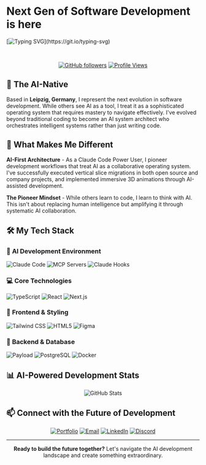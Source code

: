 # Next Gen of Software Development is here

[![Typing SVG](https://readme-typing-svg.herokuapp.com?font=Fira+Code&weight=600&size=28&duration=3000&pause=1000&color=00D4FF&background=0D1117&center=true&vCenter=true&multiline=true&width=800&height=100&lines=AI-Native+Developer+%7C+Claude+Code+Pioneer;Treating+AI+as+a+Powerful+Operating+System;)](https://git.io/typing-svg)

<br/>

<div align="center">

[![GitHub followers](https://img.shields.io/github/followers/AkimZmerli?style=for-the-badge&logo=github&logoColor=white&labelColor=black&color=00D4FF)](https://github.com/AkimZmerli)
[![Profile Views](https://komarev.com/ghpvc/?username=AkimZmerli&style=for-the-badge&color=00D4FF&labelColor=black)](https://github.com/AkimZmerli)


</div>



## 🚀 The AI-Native 

Based in **Leipzig, Germany**, I represent the next evolution in software development. While others see AI as a tool, I treat it as a sophisticated operating system that requires mastery to navigate effectively. I've evolved beyond traditional coding to become an AI system architect who orchestrates intelligent systems rather than just writing code.

## 🔬 What Makes Me Different

**AI-First Architecture** - As a Claude Code Power User, I pioneer development workflows that treat AI as a collaborative operating system. I've successfully executed vertical slice migrations in both open source and company projects, and implemented immersive 3D animations through AI-assisted development.

**The Pioneer Mindset** - While others learn to code, I learn to think with AI. This isn't about replacing human intelligence but amplifying it through systematic AI collaboration.

## 🛠️ My Tech Stack

### 🤖 **AI Development Environment**
![Claude Code](https://img.shields.io/badge/Claude_Code-FF6B00?style=for-the-badge&logo=anthropic&logoColor=white)
![MCP Servers](https://img.shields.io/badge/MCP_Servers-00D4FF?style=for-the-badge&logoColor=black)
![Claude Hooks](https://img.shields.io/badge/Claude_Code_Hooks-FF6B00?style=for-the-badge&logoColor=white)

### 💻 **Core Technologies**
![TypeScript](https://img.shields.io/badge/TypeScript-007ACC?style=for-the-badge&logo=typescript&logoColor=white)
![React](https://img.shields.io/badge/React-20232A?style=for-the-badge&logo=react&logoColor=61DAFB)
![Next.js](https://img.shields.io/badge/Next.js-000000?style=for-the-badge&logo=next.js&logoColor=white)

### 🎨 **Frontend & Styling**
![Tailwind CSS](https://img.shields.io/badge/Tailwind_CSS-38B2AC?style=for-the-badge&logo=tailwind-css&logoColor=white)
![HTML5](https://img.shields.io/badge/HTML5-E34F26?style=for-the-badge&logo=html5&logoColor=white)
![Figma](https://img.shields.io/badge/Figma-F24E1E?style=for-the-badge&logo=figma&logoColor=white)

### 🔧 **Backend & Database**
![Payload](https://img.shields.io/badge/Payload_CMS-000000?style=for-the-badge&logoColor=white)
![PostgreSQL](https://img.shields.io/badge/PostgreSQL-316192?style=for-the-badge&logo=postgresql&logoColor=white)
![Docker](https://img.shields.io/badge/Docker-2496ED?style=for-the-badge&logo=docker&logoColor=white)

## 📊 AI-Powered Development Stats

<div align="center">

<img src="https://github-readme-stats.vercel.app/api?username=AkimZmerli&show_icons=true&theme=tokyonight&border_color=00D4FF&title_color=00D4FF&icon_color=00D4FF" alt="GitHub Stats" />


</div>

## 📫 Connect with the Future of Development

<div align="center">

[![Portfolio](https://img.shields.io/badge/Portfolio-akimzmerli.site-00D4FF?style=for-the-badge&logo=vercel&logoColor=white)](https://www.akimzmerli.site)
[![Email](https://img.shields.io/badge/Email-mail@akimzmerli.site-D14836?style=for-the-badge&logo=gmail&logoColor=white)](mailto:mail@akimzmerli.site)
[![LinkedIn](https://img.shields.io/badge/LinkedIn-Connect-0077B5?style=for-the-badge&logo=linkedin&logoColor=white)](https://www.linkedin.com/in/akim-zmerli-785215196/)
[![Discord](https://img.shields.io/badge/Discord-rubylicious_79164-5865F2?style=for-the-badge&logo=discord&logoColor=white)](https://discord.com/users/rubylicious_79164)

</div>


---

<div align="center">

**Ready to build the future together?** Let's navigate the AI development landscape and create something extraordinary.

</div>
